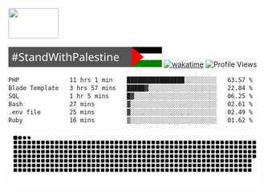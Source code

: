 <a href="#">
    <img src="https://media1.giphy.com/media/L0C3eo0XgklO7iqXRC/source.gif" width="100" height="60"/>
</a>

[![github](https://raw.githubusercontent.com/saedyousef/StandWithPalestine/main/badges/flat/StandWithPalestine.svg)](https://github.com/saedyousef/StandWithPalestine)
[![wakatime](https://wakatime.com/badge/user/03bf07e2-4c78-4826-8603-8922f0241061.svg)](https://wakatime.com/@03bf07e2-4c78-4826-8603-8922f0241061)
![Profile Views](https://visitor-badge.glitch.me/badge?page_id=saedyousef.saedyousef&left_color=grey&right_color=blue&left_text=👀+Profile+Views)


<!-- <img src="https://github-readme-stats.vercel.app/api?username=saedyousef&show_icons=true&count_private=true" width="100%" /> --> 

<!--START_SECTION:waka-->

```text
PHP              11 hrs 1 min    ████████████████░░░░░░░░░   63.57 %
Blade Template   3 hrs 57 mins   █████▓░░░░░░░░░░░░░░░░░░░   22.84 %
SQL              1 hr 5 mins     █▓░░░░░░░░░░░░░░░░░░░░░░░   06.25 %
Bash             27 mins         ▓░░░░░░░░░░░░░░░░░░░░░░░░   02.61 %
.env file        25 mins         ▓░░░░░░░░░░░░░░░░░░░░░░░░   02.49 %
Ruby             16 mins         ▒░░░░░░░░░░░░░░░░░░░░░░░░   01.62 %
```

<!--END_SECTION:waka-->
    
![github contribution grid snake animation](https://raw.githubusercontent.com/saedyousef/saedyousef/output/github-contribution-grid-snake.svg)

<!-- <div align="center">
<a href='https://ko-fi.com/X8X4DZ9YG' target='_blank'><img height='36' style='display:flex;border:0px;height:36px;margin:auto;left:50%' src='https://cdn.ko-fi.com/cdn/kofi2.png?v=3' border='0' alt='Buy Me a Coffee at ko-fi.com' /></a>
</div> -->
